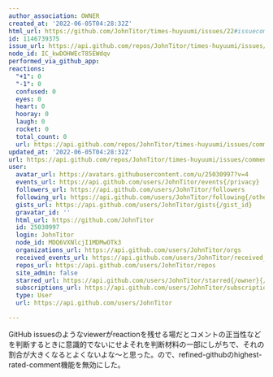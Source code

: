 ```yaml
---
author_association: OWNER
created_at: '2022-06-05T04:28:32Z'
html_url: https://github.com/JohnTitor/times-huyuumi/issues/22#issuecomment-1146739375
id: 1146739375
issue_url: https://api.github.com/repos/JohnTitor/times-huyuumi/issues/22
node_id: IC_kwDOHWEcT85EWdqv
performed_via_github_app: 
reactions:
  "+1": 0
  "-1": 0
  confused: 0
  eyes: 0
  heart: 0
  hooray: 0
  laugh: 0
  rocket: 0
  total_count: 0
  url: https://api.github.com/repos/JohnTitor/times-huyuumi/issues/comments/1146739375/reactions
updated_at: '2022-06-05T04:28:32Z'
url: https://api.github.com/repos/JohnTitor/times-huyuumi/issues/comments/1146739375
user:
  avatar_url: https://avatars.githubusercontent.com/u/25030997?v=4
  events_url: https://api.github.com/users/JohnTitor/events{/privacy}
  followers_url: https://api.github.com/users/JohnTitor/followers
  following_url: https://api.github.com/users/JohnTitor/following{/other_user}
  gists_url: https://api.github.com/users/JohnTitor/gists{/gist_id}
  gravatar_id: ''
  html_url: https://github.com/JohnTitor
  id: 25030997
  login: JohnTitor
  node_id: MDQ6VXNlcjI1MDMwOTk3
  organizations_url: https://api.github.com/users/JohnTitor/orgs
  received_events_url: https://api.github.com/users/JohnTitor/received_events
  repos_url: https://api.github.com/users/JohnTitor/repos
  site_admin: false
  starred_url: https://api.github.com/users/JohnTitor/starred{/owner}{/repo}
  subscriptions_url: https://api.github.com/users/JohnTitor/subscriptions
  type: User
  url: https://api.github.com/users/JohnTitor

---
```

GitHub issuesのようなviewerがreactionを残せる場だとコメントの正当性などを判断するときに意識的でないにせよそれを判断材料の一部にしがちで、それの割合が大きくなるとよくないよな～と思った。ので、refined-githubのhighest-rated-comment機能を無効にした。